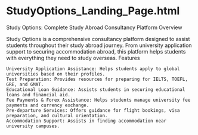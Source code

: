 # StudyOptions_Landing_Page.html
Study Options: Complete Study Abroad Consultancy Platform
Overview

Study Options is a comprehensive consultancy platform designed to assist students throughout their study abroad journey. From university application support to securing accommodation abroad, this platform helps students with everything they need to study overseas.
Features

    University Application Assistance: Helps students apply to global universities based on their profiles.
    Test Preparation: Provides resources for preparing for IELTS, TOEFL, GRE, and GMAT.
    Educational Loan Guidance: Assists students in securing educational loans and financial aid.
    Fee Payments & Forex Assistance: Helps students manage university fee payments and currency exchange.
    Pre-departure Services: Offers guidance for flight bookings, visa preparation, and cultural orientation.
    Accommodation Support: Assists in finding accommodation near university campuses.
